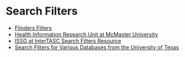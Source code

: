 # Search Filters

- [Flinders Filters](https://www.flinders.edu.au/research-centre-palliative-care-death-dying/partnerships-and-projects/flinders-filters)
- [Health Information Research Unit at McMaster University](https://hiru.mcmaster.ca/hiru/HIRU_Hedges_home.aspx)
- [ISSG at InterTASC Search Filters Resource](https://sites.google.com/a/york.ac.uk/issg-search-filters-resource/home)
- [Search Filters for Various Databases from the University of Texas](https://libguides.sph.uth.tmc.edu/search_filters)
